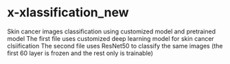 # x-xlassification_new
Skin cancer images classification using customized model and pretrained model
The first file uses customized deep learning model for skin cancer clsiification
The second file uses ResNet50 to classify the same images (the first 60 layer is frozen and the rest only is trainable)
